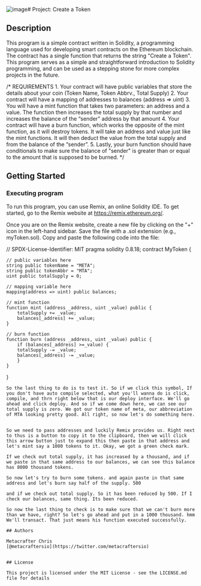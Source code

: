 ![image](https://github.com/casil08/Solidity-Courses/assets/156186206/9e663e41-ce4b-495d-907a-16c999657bbd)# Project: Create a Token


## Description

This program is a simple contract written in Solidity, a programming language used for developing smart contracts on the Ethereum blockchain. The contract has a single function that returns the string "Create a Token". This program serves as a simple and straightforward introduction to Solidity programming, and can be used as a stepping stone for more complex projects in the future.

/*
       REQUIREMENTS
    1. Your contract will have public variables that store the details about your coin (Token Name, Token Abbrv., Total Supply)
    2. Your contract will have a mapping of addresses to balances (address => uint)
    3. You will have a mint function that takes two parameters: an address and a value. 
       The function then increases the total supply by that number and increases the balance 
       of the “sender” address by that amount
    4. Your contract will have a burn function, which works the opposite of the mint function, as it will destroy tokens. 
       It will take an address and value just like the mint functions. It will then deduct the value from the total supply 
       and from the balance of the “sender”.
    5. Lastly, your burn function should have conditionals to make sure the balance of "sender" is greater than or equal 
       to the amount that is supposed to be burned.
*/

## Getting Started

### Executing program
To run this program, you can use Remix, an online Solidity IDE. To get started, go to the Remix website at https://remix.ethereum.org/.

Once you are on the Remix website, create a new file by clicking on the "+" icon in the left-hand sidebar. Save the file with a .sol extension (e.g., myToken.sol). Copy and paste the following code into the file:

// SPDX-License-Identifier: MIT
pragma solidity 0.8.18;
contract MyToken {

    // public variables here
    string public tokenName = "META";
    string public tokenAbbr = "MTA";
    uint public totalSupply = 0;

    // mapping variable here
    mapping(address => uint) public balances;

    // mint function
    function mint (address _address, uint _value) public {
        totalSupply += _value;
        balances[_address] += _value;
    }

    // burn function
    function burn (address _address, uint _value) public {
        if (balances[_address] >=_value) {
        totalSupply -= _value;
        balances[_address] -= _value; 
        }
    }
}

```
So the last thing to do is to test it. So if we click this symbol, If you don't have auto compile selected, what you'll wanna do is click, compile, and thrn right below that is our deploy interface. We'll go ahead and click deploy. And so if we come down here, we can see our total supply is zero. We got our token name of meta, our abbreviation of MTA looking pretty good. All right, so now let's do something here.


So we need to pass addresses and luckily Remix provides us. Right next to thus is a button to copy it to the clipboard, then we will click this arrow button just to expand this then paste in that address and let's mint say a 1000 tokens to it. Okay, we got a green check mark. 

If we check out total supply, it has increased by a thousand, and if we paste in that same address to our balances, we can see this balance has 8000 thousand tokens. 

So now let's try to burn some tokens. and again paste in that same address and let's burn say half of the supply. 500 

and if we check out total supply. So it has been reduced by 500. If I check our balances, same thing. Its been reduced. 

So now the last thing to check is to make sure that we can't burn more than we have, right? So let's go ahead and put in a 1000 thousand. hmm We'll transact. That just means his function executed successfully.

## Authors

Metacrafter Chris  
[@metacraftersio](https://twitter.com/metacraftersio)


## License

This project is licensed under the MIT License - see the LICENSE.md file for details

